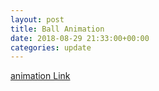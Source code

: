 ```yaml
---
layout: post
title: Ball Animation
date: 2018-08-29 21:33:00+00:00
categories: update
---
```

<a href="../ballanimation/index.html"> animation Link</a>
